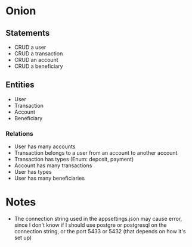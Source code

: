 # Onion

## Statements
- CRUD a user
- CRUD a transaction
- CRUD an account 
- CRUD a beneficiary 

## Entities
- User
- Transaction
- Account
- Beneficiary

### Relations
- User has many accounts
- Transaction belongs to a user from an account to another account 
- Transaction has types (Enum: deposit, payment)
- Account has many transactions
- User has types
- User has many beneficiaries

# Notes
- The connection string used in the appsettings.json may cause error, since I don't know if I should use postgre or postgresql on the connection string, or the port 5433 or 5432 (that depends on how it's set up)
